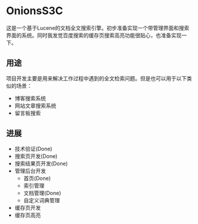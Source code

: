 # OnionsS3C

这是一个基于Lucene的文档全文搜索引擎。初步准备实现一个带管理界面和搜索界面的系统。同时我发觉百度搜索的缓存页搜索高亮功能很贴心，也准备实现一下。

## 用途

项目开发主要是用来解决工作过程中遇到的全文检索问题。但是也可以用于以下类似的场景：

* 博客搜索系统
* 网站文章搜索系统
* 留言板搜索

## 进展

* 技术验证(Done)
* 搜索页开发(Done)
* 搜索结果页开发(Done)
* 管理后台开发
	* 首页(Done)
	* 索引管理
	* 文档管理(Done)
	* 自定义词典管理
* 缓存页开发
* 缓存页高亮

